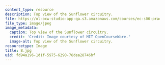 ```yaml
---
content_type: resource
description: Top view of the Sunflower circuitry.
file: https://ol-ocw-studio-app-qa.s3.amazonaws.com/courses/ec-s06-practical-electronics-fall-2004/fd94a1961d1f5975629078dea28746bf_8.jpg
file_type: image/jpeg
image_metadata:
  caption: Top view of the Sunflower circuitry.
  credit: 'Credit: Image courtesy of MIT OpenCourseWare.'
  image-alt: Top view of the Sunflower circuitry.
resourcetype: Image
title: 8.jpg
uid: fd94a196-1d1f-5975-6290-78dea28746bf
---
```

